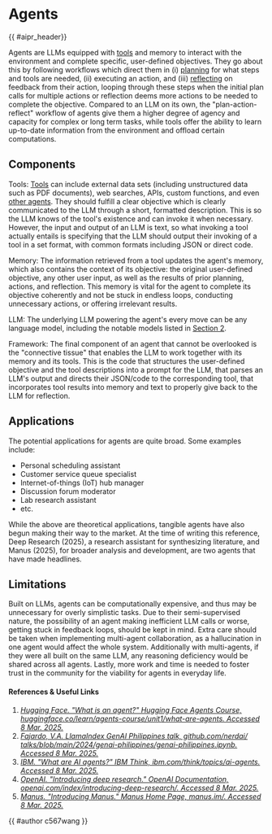 <!-- markdownlint-disable-file MD033 -->

# Agents

{{ #aipr_header}}

Agents are LLMs equipped with [tools](./tool_use.md) and memory to interact
with the environment and complete specific, user-defined objectives.
They go about this by following workflows which direct them in
(i) [planning](./planning.md) for what steps and tools are needed,
(ii) executing an action, and (iii) [reflecting](./reflection.md) on feedback
from their action, looping through these steps
when the initial plan calls for multiple actions or reflection
deems more actions to be needed to complete the objective.
Compared to an LLM on its own, the "plan-action-reflect" workflow of agents
give them a higher degree of agency and capacity for complex or long term
tasks, while tools offer the ability to learn up-to-date information
from the environment and offload certain computations.

## Components

Tools: [Tools](./tool_use.md) can include external data sets (including
unstructured data such as PDF documents), web searches, APIs, custom functions,
and even [other agents](./multi_agents.md).
They should fulfill a clear objective which is clearly communicated
to the LLM through a short, formatted description.
This is so the LLM knows of the tool's existence and can invoke it when
necessary. However, the input and output of an LLM is text, so what invoking
a tool actually entails is specifying that the LLM should output their
invoking of a tool in a set format,
with common formats including JSON or direct code.

Memory: The information retrieved from a tool updates the agent's memory,
which also contains the context of its objective: the original
user-defined objective, any other user input, as well as the results
of prior planning, actions, and reflection.
This memory is vital for the agent to complete its objective coherently
and not be stuck in endless loops, conducting unnecessary actions,
or offering irrelevant results.

LLM: The underlying LLM powering the agent's every move can be
any language model, including the notable models listed in
[Section 2](../../models/README.md).

Framework: The final component of an agent that cannot be overlooked is the
"connective tissue" that enables the LLM to work together with its memory
and its tools. This is the code that structures the user-defined objective
and the tool descriptions into a prompt for the LLM, that parses an LLM's
output and directs their JSON/code to the corresponding tool, that incorporates
tool results into memory and text to properly give back to
the LLM for reflection.

## Applications

The potential applications for agents are quite broad. Some examples include:

- Personal scheduling assistant
- Customer service queue specialist
- Internet-of-things (IoT) hub manager
- Discussion forum moderator
- Lab research assistant
- etc.

While the above are theoretical applications, tangible agents have also begun
making their way to the market. At the time of writing this reference,
Deep Research (2025), a research assistant for synthesizing literature,
and Manus (2025), for broader analysis and development,
are two agents that have made headlines.

## Limitations

Built on LLMs, agents can be computationally expensive,
and thus may be unnecessary for overly simplistic tasks.
Due to their semi-supervised nature, the possibility of an agent
making inefficient LLM calls or worse, getting stuck in feedback loops,
should be kept in mind.
Extra care should be taken when implementing multi-agent collaboration,
as a hallucination in one agent would affect the whole system.
Additionally with multi-agents, if they were all built on the same LLM,
any reasoning deficiency would be shared across all agents.
Lastly, more work and time is needed to foster trust in the community
for the viability for agents in everyday life.

#### References & Useful Links <!-- markdownlint-disable-line MD001 -->

1. [_Hugging Face. "What is an agent?" Hugging Face Agents Course,
   huggingface.co/learn/agents-course/unit1/what-are-agents.
   Accessed 8 Mar. 2025._](https://huggingface.co/learn/agents-course/unit1/what-are-agents)
2. [_Fajardo, V.A. LlamaIndex GenAI Philippines talk, github.com/nerdai/
   talks/blob/main/2024/genai-philippines/genai-philippines.ipynb.
   Accessed 8 Mar. 2025._](https://github.com/nerdai/talks/blob/main/2024/genai-philippines/genai-philippines.ipynb)
3. [_IBM. "What are AI agents?" IBM Think, ibm.com/think/topics/ai-agents.
   Accessed 8 Mar. 2025._](https://www.ibm.com/think/topics/ai-agents)
4. [_OpenAI. "Introducing deep research." OpenAI Documentation,
   openai.com/index/introducing-deep-research/. Accessed 8 Mar. 2025._](https://openai.com/index/introducing-deep-research/)
5. [_Manus. "Introducing Manus." Manus Home Page, manus.im/.
   Accessed 8 Mar. 2025._](https://manus.im/)

<!-- Contributions -->

{{ #author c567wang }}
